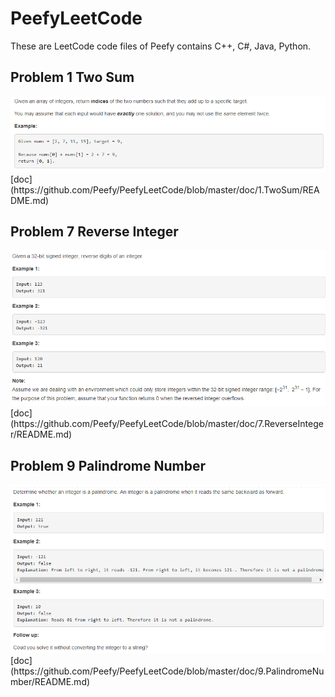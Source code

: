 # PeefyLeetCode

These are LeetCode code files of Peefy contains C++, C#, Java, Python.

## Problem 1 Two Sum

<img src="https://github.com/Peefy/PeefyLeetCode/blob/master/doc/1.TwoSum/problem.png"/>
[doc](https://github.com/Peefy/PeefyLeetCode/blob/master/doc/1.TwoSum/README.md)

## Problem 7 Reverse Integer

<img src="https://github.com/Peefy/PeefyLeetCode/blob/master/doc/7.ReverseInteger/problem.png"/>
[doc](https://github.com/Peefy/PeefyLeetCode/blob/master/doc/7.ReverseInteger/README.md)

## Problem 9 Palindrome Number

<img src="https://github.com/Peefy/PeefyLeetCode/blob/master/doc/9.PalindromeNumber/problem.png"/>
[doc](https://github.com/Peefy/PeefyLeetCode/blob/master/doc/9.PalindromeNumber/README.md)
